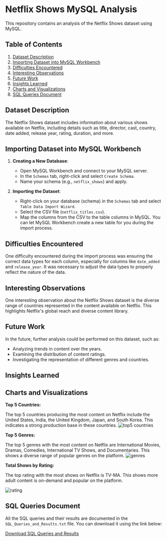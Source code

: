 # Netflix Shows MySQL Analysis

This repository contains an analysis of the Netflix Shows dataset using MySQL.

## Table of Contents
1. [Dataset Description](#dataset-description)
2. [Importing Dataset into MySQL Workbench](#importing-dataset-into-mysql-workbench)
3. [Difficulties Encountered](#difficulties-encountered)
4. [Interesting Observations](#interesting-observations)
5. [Future Work](#future-work)
6. [Insights Learned](#insights-learned)
7. [Charts and Visualizations](#charts-and-visualizations)
8. [SQL Queries Document](#sql-queries-document)

## Dataset Description

The Netflix Shows dataset includes information about various shows available on Netflix, including details such as title, director, cast, country, date added, release year, rating, duration, and more.

## Importing Dataset into MySQL Workbench

1. **Creating a New Database**:
   - Open MySQL Workbench and connect to your MySQL server.
   - In the `Schemas` tab, right-click and select `Create Schema`.
   - Name your schema (e.g., `netflix_shows`) and apply.

2. **Importing the Dataset**:
   - Right-click on your database (schema) in the `Schemas` tab and select `Table Data Import Wizard`.
   - Select the CSV file (`netflix_titles.csv`).
   - Map the columns from the CSV to the table columns in MySQL. You can let MySQL Workbench create a new table for you during the import process.

## Difficulties Encountered

One difficulty encountered during the import process was ensuring the correct data types for each column, especially for columns like `date_added` and `release_year`. It was necessary to adjust the data types to properly reflect the nature of the data.

## Interesting Observations

One interesting observation about the Netflix Shows dataset is the diverse range of countries represented in the content available on Netflix. This highlights Netflix's global reach and diverse content library.

## Future Work

In the future, further analysis could be performed on this dataset, such as:
- Analyzing trends in content over the years.
- Examining the distribution of content ratings.
- Investigating the representation of different genres and countries.

## Insights Learned
## Charts and Visualizations

**Top 5 Countries:**

The top 5 countries producing the most content on Netflix include the United States, India, the United Kingdom, Japan, and South Korea. This indicates a strong production base in these countries.
![top5 countries](https://github.com/kepher99/MySQL-Dataset-Analysis/assets/84464425/f6d6bbc0-ffec-4ed4-bdd6-c08730f36704)

**Top 5 Genres:**

The top 5 genres with the most content on Netflix are International Movies, Dramas, Comedies, International TV Shows, and Documentaries. This shows a diverse range of popular genres on the platform.
![genres](https://github.com/kepher99/MySQL-Dataset-Analysis/assets/84464425/2e9a6b84-550e-45d7-89d4-c22e265a7a8c)

**Total Shows by Rating:**

The top rating  with the most shows on Netflix is TV-MA. This shows more adult content is on-demand and popular on the platform.

![rating](https://github.com/kepher99/MySQL-Dataset-Analysis/assets/84464425/bcf6936d-f0b8-4d40-ae11-f4338c45abda)

## SQL Queries Document

All the SQL queries and their results are documented in the `SQL_Queries_and_Results.txt` file. You can download it using the link below:

[Download SQL Queries and Results](sandbox:/mnt/data/SQL_Queries_and_Results.txt)

